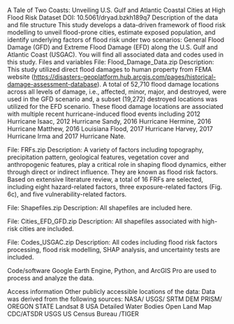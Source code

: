 A Tale of Two Coasts: Unveiling U.S. Gulf and Atlantic Coastal Cities at High Flood Risk
Dataset DOI: 10.5061/dryad.bzkh189q7
Description of the data and file structure
This study develops a data-driven framework of flood risk modelling to unveil flood-prone cities, estimate exposed population, and identify underlying factors of flood risk under two scenarios: General Flood Damage (GFD) and Extreme Flood Damage (EFD) along the U.S. Gulf and Atlantic Coast (USGAC). You will find all associated data and codes used in this study.
Files and variables
File: Flood_Damage_Data.zip
Description: This study utilized direct flood damages to human property from FEMA website (https://disasters-geoplatform.hub.arcgis.com/pages/historical-damage-assessment-database). A total of 52,710 flood damage locations across all levels of damage, i.e., affected, minor, major, and destroyed, were used in the GFD scenario and, a subset (19,272) destroyed locations was utilized for the EFD scenario. These flood damage locations are associated with multiple recent hurricane-induced flood events including 2012 Hurricane Isaac, 2012 Hurricane Sandy, 2016 Hurricane Hermine, 2016 Hurricane Matthew, 2016 Louisiana Flood, 2017 Hurricane Harvey, 2017 Hurricane Irma and 2017 Hurricane Nate.

File: FRFs.zip
Description: A variety of factors including topography, precipitation pattern, geological features, vegetation cover and anthropogenic features, play a critical role in shaping flood dynamics, either through direct or indirect influence. They are known as flood risk factors. Based on extensive literature review, a total of 16 FRFs are selected, including eight hazard-related factors, three exposure-related factors (Fig. 6c), and five vulnerability-related factors.

File: Shapefiles.zip
Description: All shapefiles are included here.

File: Cities_EFD_GFD.zip
Description: All shapefiles associated with high-risk cities are included. 

File: Codes_USGAC.zip
Description: All codes including flood risk factors processing, flood risk modelling, SHAP analysis, and uncertainty tests are included. 

Code/software
Google Earth Engine, Python, and ArcGIS Pro are used to process and analyze the data.

Access information
Other publicly accessible locations of the data:
Data was derived from the following sources:
NASA/ USGS/ SRTM
DEM
PRISM/ OREGON STATE
Landsat 8
USA Detailed Water Bodies
Open Land Map
CDC/ATSDR
USGS
US Census Bureau /TIGER


